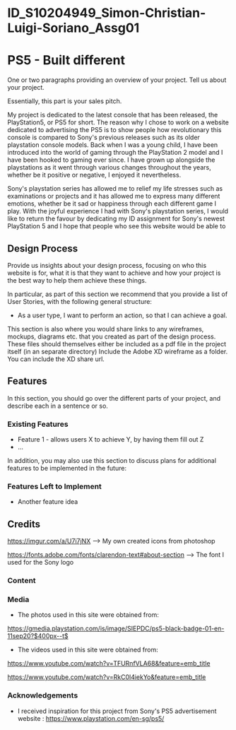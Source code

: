 # ID_S10204949_Simon-Christian-Luigi-Soriano_Assg01

# PS5 - Built different

One or two paragraphs providing an overview of your project. Tell us about your project.

Essentially, this part is your sales pitch.

My project is dedicated to the latest console that has been released, the PlayStation5, or PS5 for short. The reason why I chose to work on a website dedicated to advertising the PS5 is to show people how revolutionary this console is compared to Sony's previous releases such as its older playstation console models. Back when I was a young child, I have been introduced into the world of gaming through the PlayStation 2 model and I have been hooked to gaming ever since. I have grown up alongside the playstations as it went through various changes throughout the years, whether be it positive or negative, I enjoyed it nevertheless.

Sony's playstation series has allowed me to relief my life stresses such as examinations or projects and it has allowed me to express many different emotions, whether be it sad or happiness through each different game I play. With the joyful experience I had with Sony's playstation series, I would like to return the favour by dedicating my ID assignment for Sony's newest PlayStation 5 and I hope that people who see this website would be able to 
 
## Design Process
 
Provide us insights about your design process, focusing on who this website is for, what it is that they want to achieve and how your project is the best way to help them achieve these things.

In particular, as part of this section we recommend that you provide a list of User Stories, with the following general structure:
- As a user type, I want to perform an action, so that I can achieve a goal.

This section is also where you would share links to any wireframes, mockups, diagrams etc. that you created as part of the design process. 
These files should themselves either be included as a pdf file in the project itself (in an separate directory)
Include the Adobe XD wireframe as a folder. You can include the XD share url. 

## Features

In this section, you should go over the different parts of your project, and describe each in a sentence or so.
 
### Existing Features
- Feature 1 - allows users X to achieve Y, by having them fill out Z
- ...

In addition, you may also use this section to discuss plans for additional features to be implemented in the future:

### Features Left to Implement
- Another feature idea


## Credits

https://imgur.com/a/U7i7jNX --> My own created icons from photoshop

https://fonts.adobe.com/fonts/clarendon-text#about-section --> The font I used for the Sony logo




### Content

### Media
- The photos used in this site were obtained from:

https://gmedia.playstation.com/is/image/SIEPDC/ps5-black-badge-01-en-11sep20?$400px--t$

- The videos used in this site were obtained from:

https://www.youtube.com/watch?v=TFURnfVLA68&feature=emb_title

https://www.youtube.com/watch?v=RkC0l4iekYo&feature=emb_title


### Acknowledgements

- I received inspiration for this project from Sony's PS5 advertisement website : https://www.playstation.com/en-sg/ps5/
